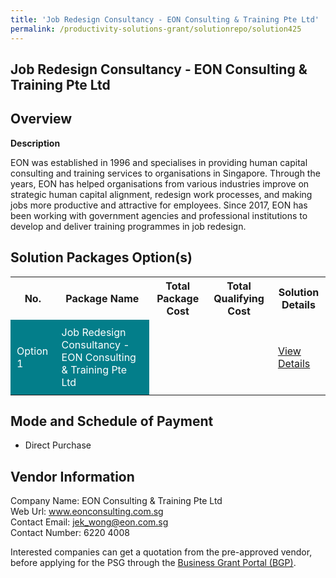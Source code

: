```yaml
---
title: 'Job Redesign Consultancy - EON Consulting & Training Pte Ltd'
permalink: /productivity-solutions-grant/solutionrepo/solution425
---
```


## Job Redesign Consultancy - EON Consulting & Training Pte Ltd

## Overview

**Description**

EON was established in 1996 and specialises in providing human capital consulting and training services to organisations in Singapore. Through the years, EON has helped organisations from various industries improve on strategic human capital alignment, redesign work processes, and making jobs more productive and attractive for employees. Since 2017, EON has been working with government agencies and professional institutions to develop and deliver training programmes in job redesign.

## Solution Packages Option(s)

<table>
<tr>
<th><b>No.</b></th>
<th><b>Package Name</b></th>
<th><b>Total Package Cost</b></th>
<th><b>Total Qualifying Cost</b></th>
<th><b>Solution Details</b></th>
</tr>
<tr>
<td style='padding: 10px; background-color: #037E8A; color: #FFFFFF;'>Option 1</td>
<td style='padding: 10px; background-color: #037E8A; color: #FFFFFF;'>Job Redesign Consultancy - EON Consulting & Training Pte Ltd</td>
<td style='padding: 10px;'> </td>
<td style='padding: 10px;'> </td>
<td style='padding: 10px;'><a href='/images/psg/CaseStudiesbyEonConsulting&TrainingPteLtd.pdf' target='_blank'>View Details</a></td>
</tr>
</table>

## Mode and Schedule of Payment

 - Direct Purchase

## Vendor Information

 Company Name: EON Consulting & Training Pte Ltd<br>Web Url: www.eonconsulting.com.sg <br>Contact Email: jek_wong@eon.com.sg <br>Contact Number: 6220 4008

Interested companies can get a quotation from the pre-approved vendor, before applying for the PSG through the <a href='https://www.businessgrants.gov.sg/' target='_blank' rel='noopener'>Business Grant Portal (BGP)</a>.

<script src="/jquery/resize-tables.js"></script>
